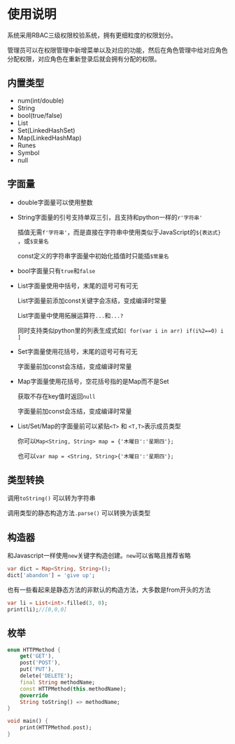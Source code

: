 # 使用说明

系统采用RBAC三级权限校验系统，拥有更细粒度的权限划分。

管理员可以在权限管理中新增菜单以及对应的功能，然后在角色管理中给对应角色分配权限，对应角色在重新登录后就会拥有分配的权限。


## 内置类型

- num(int/double)
- String
- bool(true/false)
- List
- Set(LinkedHashSet)
- Map(LinkedHashMap)
- Runes
- Symbol
- null


## 字面量


- double字面量可以使用整数

- String字面量的引号支持单双三引，且支持和python一样的`r'字符串'`

    插值无需`f'字符串'`，而是直接在字符串中使用类似于JavaScript的`${表达式}` ，或`$变量名`

    const定义的字符串字面量中初始化插值时只能插`$常量名`

- bool字面量只有`true`和`false`

- List字面量使用中括号，末尾的逗号可有可无

    List字面量前添加const关键字会冻结，变成编译时常量

    List字面量中使用拓展运算符`...`和`...?`

    同时支持类似python里的列表生成式如`[ for(var i in arr) if(i%2==0) i ]`

- Set字面量使用花括号，末尾的逗号可有可无

    字面量前加const会冻结，变成编译时常量

- Map字面量使用花括号，空花括号指的是Map而不是Set

    获取不存在key值时返回`null`

    字面量前加const会冻结，变成编译时常量

- List/Set/Map的字面量前可以紧贴`<T>` 和 `<T,T>`表示成员类型

    你可以`Map<String, String> map = {'木曜日':'星期四'};`
    
    也可以`var map = <String, String>{'木曜日':'星期四'};`



## 类型转换

调用`toString()`  可以转为字符串

调用类型的静态构造方法`.parse()`  可以转换为该类型


## 构造器

和Javascript一样使用`new`关键字构造创建。`new`可以省略且推荐省略
```dart
var dict = Map<String, String>();
dict['abandon'] = 'give up';
```

也有一些看起来是静态方法的非默认的构造方法，大多数是from开头的方法
```dart
var li = List<int>.filled(3, 0);
print(li);//[0,0,0]
```

## 枚举
```dart
enum HTTPMethod {
    get('GET'),
    post('POST'),
    put('PUT'),
    delete('DELETE');
    final String methodName;
    const HTTPMethod(this.methodName);
    @override
    String toString() => methodName;
}

void main() {
    print(HTTPMethod.post);
}
```

